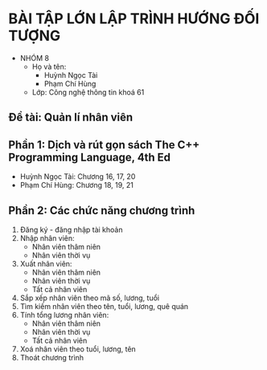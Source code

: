 # BÀI TẬP LỚN LẬP TRÌNH HƯỚNG ĐỐI TƯỢNG
+ NHÓM 8
  - Họ và tên:
      + Huỳnh Ngọc Tài
      + Phạm Chí Hùng
  - Lớp: Công nghệ thông tin khoá 61

## Đề tài: Quản lí nhân viên

## Phần 1: Dịch và rút gọn sách The C++ Programming Language, 4th Ed
  - Huỳnh Ngọc Tài: Chương 16, 17, 20
  - Phạm Chí Hùng: Chương 18, 19, 21
## Phần 2: Các chức năng chương trình
  1. Đăng ký - đăng nhập tài khoản
  2. Nhập nhân viên:
     + Nhân viên thâm niên
     + Nhân viên thời vụ
  3. Xuất nhân viên:
     + Nhân viên thâm niên
     + Nhân viên thời vụ
     + Tất cả nhân viên
  4. Sắp xếp nhân viên theo mã số, lương, tuổi
  5. Tìm kiếm nhân viên theo tên, tuổi, lương, quê quán
  6. Tính tổng lương nhân viên:
     + Nhân viên thâm niên
     + Nhân viên thời vụ
     + Tất cả nhân viên
  7. Xoá nhân viên theo tuổi, lương, tên
  8. Thoát chương trình
